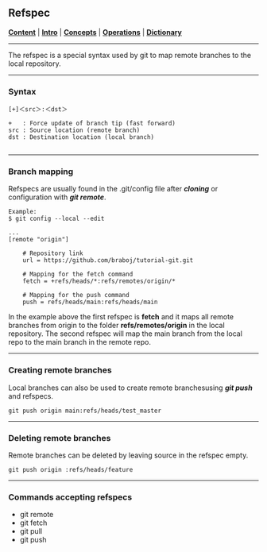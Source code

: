 ## Refspec
[**Content**](../README.md) |
[**Intro**](../01-Introduction) |
[**Concepts**](./) |
[**Operations**](../03-Operations) |
[**Dictionary**](../04-Appendix/dictionary.md)
________________________________________________________________________________

The refspec is a special syntax used by git to map remote branches to the 
local repository. 

-------------------------------------------------------------------------------
### Syntax
```
[+]＜src＞:＜dst＞  

+   : Force update of branch tip (fast forward)
src : Source location (remote branch)
dst : Destination location (local branch)
	 
```

-------------------------------------------------------------------------------
### Branch mapping
Refspecs are usually found in the .git/config file after ***cloning*** or 
configuration with ***git remote***. 

```shell
Example:
$ git config --local --edit

...
[remote "origin"]

    # Repository link     
    url = https://github.com/braboj/tutorial-git.git
	
    # Mapping for the fetch command
    fetch = +refs/heads/*:refs/remotes/origin/*
	
    # Mapping for the push command
    push = refs/heads/main:refs/heads/main
```

In the example above the first refspec is **fetch** and it maps all remote 
branches from origin to the folder **refs/remotes/origin** in the local 
repository. The second refspec will map the main branch from the local repo 
to the main branch in the remote repo.

-------------------------------------------------------------------------------
### Creating remote branches
Local branches can also be used to create remote branchesusing ***git push*** 
and refspecs.

```shell
git push origin main:refs/heads/test_master
```

-------------------------------------------------------------------------------
### Deleting remote branches
Remote branches can be deleted by leaving source in the refspec empty.

```shell
git push origin :refs/heads/feature
```

-------------------------------------------------------------------------------
### Commands accepting refspecs

- git remote
- git fetch
- git pull
- git push
